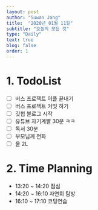 ```yaml
---
layout: post
author: "Suwan Jang"
title:  "2020년 01월 11일"
subtitle: "오늘의 모든 것"
type: "Daily"
text: true
blog: false
order: 1
---
```


# 1. TodoList
- [ ] 버스 프로젝트 어플 끝내기
- [ ] 버스 프로젝트 커밋 하기
- [ ] 깃헙 블로그 시작
- [ ] 유튜브 자기계빨 30분 ㅋㅋ
- [ ] 독서 30분
- [ ] 부모님께 전화
- [ ] 물 2L

# 2. Time Planning

- 13:20 ~ 14:20   점심
- 14:20 ~ 16:10   자연회 탐방
- 16:10 ~ 17:10   코딩연습
